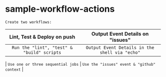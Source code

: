 # sample-workflow-actions

```
Create two workflows:
```

|        Lint, Test & Deploy on push         |        Output Event Details on "issues"        |
| :----------------------------------------: | :--------------------------------------------: |
| `Run the "lint", "test" & "build" scripts` | `Output Event Details in the shell via "echo"` |

| `Use one or three sequential jobs` | `Use the "issues" event & "github" context` |
